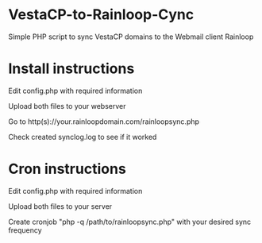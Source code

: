 # VestaCP-to-Rainloop-Cync
Simple PHP script to sync VestaCP domains to the Webmail client Rainloop

# Install instructions
Edit config.php with required information

Upload both files to your webserver

Go to http(s)://your.rainloopdomain.com/rainloopsync.php

Check created synclog.log to see if it worked


# Cron instructions
Edit config.php with required information

Upload both files to your server

Create cronjob "php -q /path/to/rainloopsync.php" with your desired sync frequency

